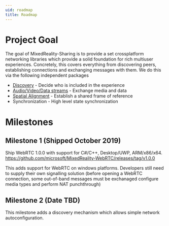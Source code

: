 ```yaml
---
uid: roadmap
title: Roadmap
---
```

# Project Goal

The goal of MixedReality-Sharing is to provide a set crossplatform networking libraries which provide a solid foundation for rich multiuser experiences. Concretely, this covers everything from discovering peers, establishing connections and exchanging messages with them. We do this via the following independent packages

* [Discovery](xref:Microsoft.MixedReality.Sharing.Matchmaking) - Decide who is included in the experience
* [Audio/Video/Data streams](https://microsoft.github.io/MixedReality-WebRTC/) - Exchange media and data
* [Spatial Alignment](xref:Microsoft.MixedReality.Sharing.SpatialAlignment) - Establish a shared frame of reference
* Synchronization - High level state synchronization


# Milestones

## Milestone 1 (Shipped October 2019)

Ship WebRTC 1.0.0 with support for C#/C++, Desktop/UWP, ARM/x86/x64. https://github.com/microsoft/MixedReality-WebRTC/releases/tag/v1.0.0

This adds support for WebRTC on windows platforms. Developers still need to supply their own signalling solution (before opening a WebRTC connection, some out-of-band messages must be exchanaged configure media types and perform NAT punchthrough)

## Milestone 2 (Date TBD)

This milestone adds a discovery mechanism which allows simple network autoconfiguration.